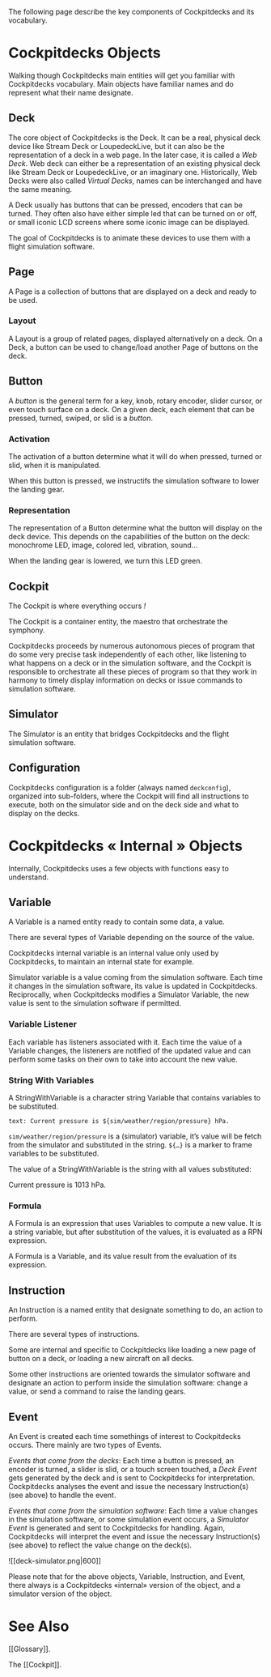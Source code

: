 The following page describe the key components of Cockpitdecks and its vocabulary.

# Cockpitdecks Objects

Walking though Cockpitdecks main entities will get you familiar with Cockpitdecks vocabulary. Main objects have familiar names and do represent what their name designate.

## Deck

The core object of Cockpitdecks is the Deck. It can be a real, physical deck device like Stream Deck or LoupedeckLive, but it can also be the representation of a deck in a web page. In the later case, it is called a *Web Deck*. Web deck can either be a representation of an existing physical deck like Stream Deck or LoupedeckLive, or an imaginary one. Historically, Web Decks were also called *Virtual Decks*, names can be interchanged and have the same meaning.

A Deck usually has buttons that can be pressed, encoders that can be turned. They often also have either simple led that can be turned on or off, or small iconic LCD screens where some iconic image can be displayed.

The goal of Cockpitdecks is to animate these devices to use them with a flight simulation software.

## Page

A Page is a collection of buttons that are displayed on a deck and ready to be used.

### Layout

A Layout is a group of related pages, displayed alternatively on a deck. On a Deck, a button can be used to change/load another Page of buttons on the deck.

## Button

A *button* is the general term for a key, knob, rotary encoder, slider cursor, or even touch surface on a deck. On a given deck, each element that can be pressed, turned, swiped, or slid is a *button*.

### Activation

The activation of a button determine what it will do when pressed, turned or slid, when it is manipulated.

When this button is pressed, we instructifs the simulation software to lower the landing gear.

### Representation

The representation of a Button determine what the button will display on the deck device. This depends on the capabilities of the button on the deck: monochrome LED, image, colored led, vibration, sound...

When the landing gear is lowered, we turn this LED green.

## Cockpit

The Cockpit is where everything occurs *!*

The Cockpit is a container entity, the maestro that orchestrate the symphony.

Cockpitdecks proceeds by numerous autonomous pieces of program that do some very precise task independently of each other, like listening to what happens on a deck or in the simulation software, and the Cockpit is responsible to orchestrate all these pieces of program so that they work in harmony to timely display information on decks or issue commands to simulation software.

## Simulator

The Simulator is an entity that bridges Cockpitdecks and the flight simulation software.

## Configuration

Cockpitdecks configuration is a folder (always named `deckconfig`), organized into sub-folders, where the Cockpit will find all instructions to execute, both on the simulator side and on the deck side and what to display on the decks.

# Cockpitdecks « Internal » Objects

Internally, Cockpitdecks uses a few objects with functions easy to understand.

## Variable

A Variable is a named entity ready to contain some data, a value.

There are several types of Variable depending on the source of the value.

Cockpitdecks internal variable is an internal value only used by Cockpitdecks, to maintain an internal state for example.

Simulator variable is a value coming from the simulation software. Each time it changes in the simulation software, its value is updated in Cockpitdecks. Reciprocally, when Cockpitdecks modifies a Simulator Variable, the new value is sent to the simulation software if permitted.

### Variable Listener

Each variable has listeners associated with it. Each time the value of a Variable changes, the listeners are notified of the updated value and can perform some tasks on their own to take into account the new value.

### String With Variables

A StringWithVariable is a character string Variable that contains variables to be substituted.

```
text: Current pressure is ${sim/weather/region/pressure} hPa.
```

`sim/weather/region/pressure` is a (simulator) variable, it’s value will be fetch from the simulator and substituted in the string. `${…}` is a marker to frame variables to be substituted.

The value of a StringWithVariable is the string with all values substituted:

Current pressure is 1013 hPa.

### Formula

A Formula is an expression that uses Variables to compute a new value. It is a string variable, but after substitution of the values, it is evaluated as a RPN expression.

A Formula is a Variable, and its value result from the evaluation of its expression.

## Instruction

An Instruction is a named entity that designate something to do, an action to perform.

There are several types of instructions.

Some are internal and specific to Cockpitdecks like loading a new page of button on a deck, or loading a new aircraft on all decks.

Some other instructions are oriented towards the simulator software and designate an action to perform inside the simulation software: change a value, or send a command to raise the landing gears.

## Event

An Event is created each time somethings of interest to Cockpitdecks occurs. There mainly are two types of Events.

*Events that come from the decks*: Each time a button is pressed, an encoder is turned, a slider is slid, or a touch screen touched, a *Deck Event* gets generated by the deck and is sent to Cockpitdecks for interpretation. Cockpitdecks analyses the event and issue the necessary Instruction(s) (see above) to handle the event.

*Events that come from the simulation software*: Each time a value changes in the simulation software, or some simulation event occurs, a *Simulator Event* is generated and sent to Cockpitdecks for handling. Again, Cockpitdecks will interpret the event and issue the necessary Instruction(s) (see above) to reflect the value change on the deck(s).

![[deck-simulator.png|600]]

Please note that for the above objects, Variable, Instruction, and Event, there always is a Cockpitdecks «internal» version of the object, and a simulator version of the object.

# See Also

[[Glossary]].

The [[Cockpit]].
